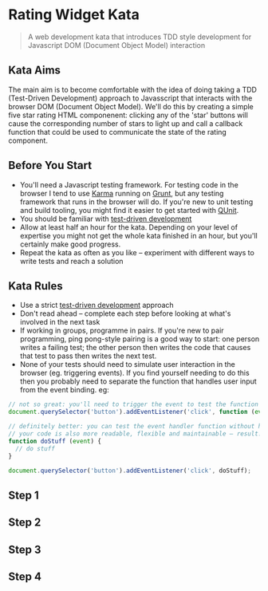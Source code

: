 # Rating Widget Kata

> A web development kata that introduces TDD style development for Javascript DOM (Document Object Model) interaction

## Kata Aims

The main aim is to become comfortable with the idea of doing taking a TDD (Test-Driven Development) approach to Javasscript that interacts with the browser DOM (Document Object Model). We'll do this by creating a simple five star rating HTML componenent: clicking any of the 'star' buttons will cause the corresponding number of stars to light up and call a callback function that could be used to communicate the state of the rating component.

## Before You Start

* You'll need a Javascript testing framework. For testing code in the browser I tend to use [Karma](http://karma-runner.github.io/0.13/index.html) running on [Grunt](http://gruntjs.com/), but any testing framework that runs in the browser will do. If you're new to unit testing and build tooling, you might find it easier to get started with [QUnit](https://qunitjs.com/).
* You should be familiar with [test-driven development](https://msdn.microsoft.com/en-us/library/aa730844(v=vs.80).aspx)
* Allow at least half an hour for the kata. Depending on your level of expertise you might not get the whole kata finished in an hour, but you'll certainly make good progress.
* Repeat the kata as often as you like – experiment with different ways to write tests and reach a solution

## Kata Rules

* Use a strict [test-driven development](https://msdn.microsoft.com/en-us/library/aa730844(v=vs.80).aspx) approach
* Don't read ahead – complete each step before looking at what's involved in the next task
* If working in groups, programme in pairs. If you're new to pair programming, ping pong-style pairing is a good way to start: one person writes a failing test; the other person then writes the code that causes that test to pass then writes the next test.
* None of your tests should need to simulate user interaction in the browser (eg. triggering events). If you find yourself needing to do this then you probably need to separate the function that handles user input from the event binding. eg:

```js
// not so great: you'll need to trigger the event to test the function associated with the event handler
document.querySelector('button').addEventListener('click', function (event) { // do stuff });

// definitely better: you can test the event handler function without having to trigger the event
// your code is also more readable, flexible and maintainable – result!
function doStuff (event) {
  // do stuff
}

document.querySelector('button').addEventListener('click', doStuff);
```

## Step 1

## Step 2

## Step 3

## Step 4

